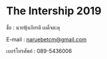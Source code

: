 # The Intership 2019

ชื่อ : นายฟุ้งเกียรติ เผด็จตะคุ

E-mail : naruebetcm@gmail.com

เบอร์โทรศัพท์ : 089-5436006

